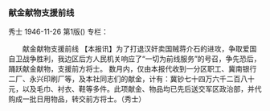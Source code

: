 ### 献金献物支援前线
秀士
1946-11-26
第1版()
专栏：

　　献金献物支援前线
    【本报讯】为了打退汉奸卖国贼蒋介石的进攻，争取爱国自卫战争胜利，我边区后方人民机关响应了“一切为前线服务”的号召，争先恐后，踊跃献金献物，支援前方将士。
    数月内，仅由本报代收到一分区职工、冀南银行二厂、永兴印刷厂等，及本社同志们的献金，计有：冀钞七十四万六千二百八十元，以及毛巾、衬衣、鞋等多件。此项献金、物品均已先后送交军区政治部，并代购成一批日用物品，转交前方将士。（秀士）
